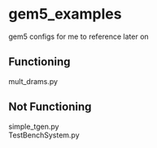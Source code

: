 # gem5_examples
gem5 configs for me to reference later on


## Functioning
mult_drams.py


## Not Functioning
simple_tgen.py   
TestBenchSystem.py

